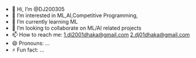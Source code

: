 - 👋 Hi, I’m @DJ200305
- 👀 I’m interested in ML,AI,Competitive Programming,
- 🌱 I’m currently learning ML
- 💞️ I’m looking to collaborate on ML/AI related projects
- 📫 How to reach me: 
      1.dj2001dhaka@gmail.com
      2.dj01dhaka@gmail.com
- 😄 Pronouns: ...
- ⚡ Fun fact: ...

<!---
DJ200305/DJ200305 is a ✨ special ✨ repository because its `README.md` (this file) appears on your GitHub profile.
You can click the Preview link to take a look at your changes.
--->
